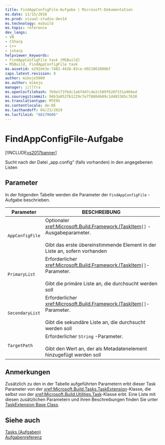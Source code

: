 ```yaml
---
title: FindAppConfigFile-Aufgabe | Microsoft-Dokumentation
ms.date: 11/15/2016
ms.prod: visual-studio-dev14
ms.technology: msbuild
ms.topic: reference
dev_langs:
- VB
- CSharp
- C++
- jsharp
helpviewer_keywords:
- FindAppConfigFile task [MSBuild]
- MSBuild, FindAppConfigFile task
ms.assetid: e292de3e-7482-4426-83ce-d921061808bf
caps.latest.revision: 8
author: mikejo5000
ms.author: mikejo
manager: jillfra
ms.openlocfilehash: fb9e1f3fbdc1a6f4d7c4e2c589f620f331a904ed
ms.sourcegitcommit: 94b3a052fb1229c7e7f8804b09c1d403385c7630
ms.translationtype: MTE95
ms.contentlocale: de-DE
ms.lasthandoff: 04/23/2019
ms.locfileid: "68179606"
---
```

# <a name="findappconfigfile-task"></a>FindAppConfigFile-Aufgabe
[!INCLUDE[vs2017banner](../includes/vs2017banner.md)]

Sucht nach der Datei „app.config“ (falls vorhanden) in den angegebenen Listen  
  
## <a name="parameters"></a>Parameter  
 In der folgenden Tabelle werden die Parameter der `FindAppConfigFile` -Aufgabe beschrieben.  
  
|Parameter|BESCHREIBUNG|  
|---------------|-----------------|  
|`AppConfigFile`|Optionaler <xref:Microsoft.Build.Framework.ITaskItem>`[]` -Ausgabeparameter.<br /><br /> Gibt das erste übereinstimmende Element in der Liste an, sofern vorhanden|  
|`PrimaryList`|Erforderlicher <xref:Microsoft.Build.Framework.ITaskItem>`[]`-Parameter.<br /><br /> Gibt die primäre Liste an, die durchsucht werden soll|  
|`SecondaryList`|Erforderlicher <xref:Microsoft.Build.Framework.ITaskItem>`[]`-Parameter.<br /><br /> Gibt die sekundäre Liste an, die durchsucht werden soll|  
|`TargetPath`|Erforderlicher `String` -Parameter.<br /><br /> Gibt den Wert an, der als Metadatenelement hinzugefügt werden soll|  
  
## <a name="remarks"></a>Anmerkungen  
 Zusätzlich zu den in der Tabelle aufgeführten Parametern erbt dieser Task Parameter von der <xref:Microsoft.Build.Tasks.TaskExtension>-Klasse, die selbst von der <xref:Microsoft.Build.Utilities.Task>-Klasse erbt. Eine Liste mit diesen zusätzlichen Parametern und ihren Beschreibungen finden Sie unter [TaskExtension Base Class](../msbuild/taskextension-base-class.md).  
  
## <a name="see-also"></a>Siehe auch  
 [Tasks (Aufgaben)](../msbuild/msbuild-tasks.md)   
 [Aufgabenreferenz](../msbuild/msbuild-task-reference.md)
